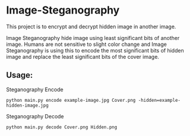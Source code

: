# Image-Steganography
This project is to encrypt and decrypt hidden image in another image.

Image Steganography hide image using least significant bits of another image. Humans are not sensitive to slight color change and Image Steganography is using this to encode the most significant bits of hidden image and replace the least significant bits of the cover image.

## Usage:
Steganography Encode
```
python main.py encode example-image.jpg Cover.png -hidden=example-hidden-image.jpg
```

Steganography Decode
```
python main.py decode Cover.png Hidden.png
```